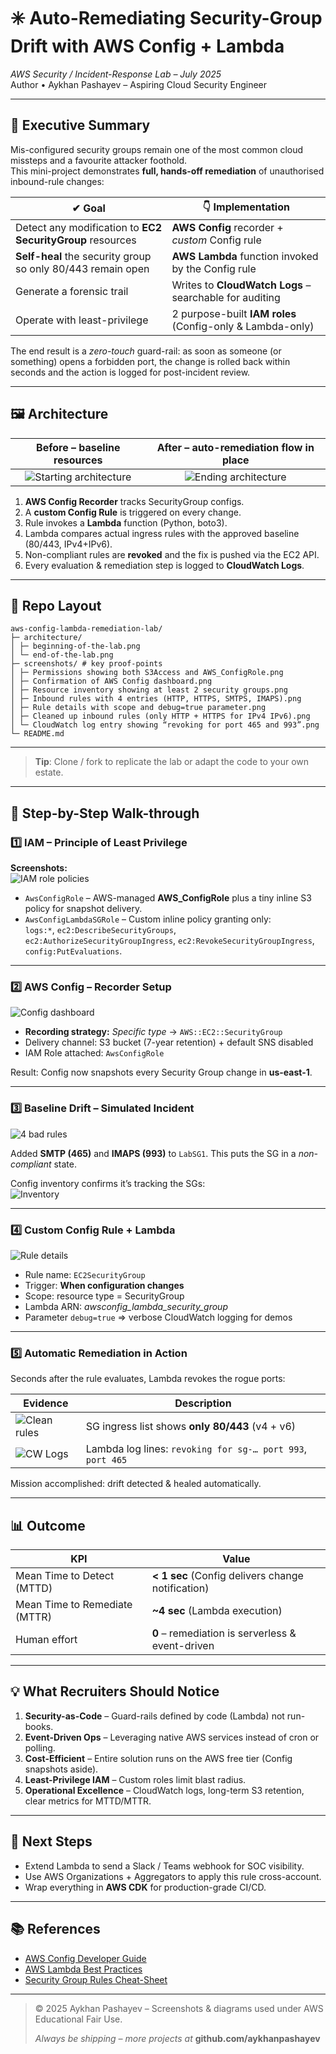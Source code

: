 # ✳️ Auto-Remediating Security-Group Drift with **AWS Config** + **Lambda**

_AWS Security / Incident-Response Lab – July 2025_  
Author • Aykhan Pashayev – Aspiring Cloud Security Engineer

---

## 🚀 Executive Summary
Mis-configured security groups remain one of the most common cloud missteps and a favourite attacker foothold.  
This mini-project demonstrates **full, hands-off remediation** of unauthorised inbound-rule changes:

| ✔︎ Goal | 👇 Implementation |
|--------|-------------------|
| Detect any modification to **EC2 SecurityGroup** resources | **AWS Config** recorder + _custom_ Config rule |
| **Self-heal** the security group so only 80/443 remain open | **AWS Lambda** function invoked by the Config rule |
| Generate a forensic trail | Writes to **CloudWatch Logs** – searchable for auditing |
| Operate with least-privilege | 2 purpose-built **IAM roles** (Config-only & Lambda-only) |

The end result is a *zero-touch* guard-rail: as soon as someone (or something) opens a forbidden port,
the change is rolled back within seconds and the action is logged for post-incident review.

---

## 🖼️  Architecture

| **Before** – baseline resources                                          | **After** – auto-remediation flow in place |
|:------------------------------------------------------------------------:|:------------------------------------------:|
| ![Starting architecture](architecture/beginning-of-the-lab.png)          | ![Ending architecture](architecture/end-of-the-lab.png) |

1. **AWS Config Recorder** tracks SecurityGroup configs.  
2. A **custom Config Rule** is triggered on every change.  
3. Rule invokes a **Lambda** function (Python, boto3).  
4. Lambda compares actual ingress rules with the approved baseline (80/443, IPv4+IPv6).  
5. Non-compliant rules are **revoked** and the fix is pushed via the EC2 API.  
6. Every evaluation & remediation step is logged to **CloudWatch Logs**.  

---

## 📂 Repo Layout

```text
aws-config-lambda-remediation-lab/
├─ architecture/
│ ├─ beginning-of-the-lab.png
│ └─ end-of-the-lab.png
├─ screenshots/ # key proof-points
│ ├─ Permissions showing both S3Access and AWS_ConfigRole.png
│ ├─ Confirmation of AWS Config dashboard.png
│ ├─ Resource inventory showing at least 2 security groups.png
│ ├─ Inbound rules with 4 entries (HTTP, HTTPS, SMTPS, IMAPS).png
│ ├─ Rule details with scope and debug=true parameter.png
│ ├─ Cleaned up inbound rules (only HTTP + HTTPS for IPv4 IPv6).png
│ └─ CloudWatch log entry showing “revoking for port 465 and 993”.png
└─ README.md
```
---

> **Tip**: Clone / fork to replicate the lab or adapt the code to your own estate.

---

## 📝  Step-by-Step Walk-through

### 1️⃣  IAM – Principle of Least Privilege  
**Screenshots:**  
![IAM role policies](screenshots/Permissions%20showing%20both%20S3Access%20and%20AWS_ConfigRole.png)

* `AwsConfigRole` – AWS-managed **AWS_ConfigRole** plus a tiny inline S3 policy for snapshot delivery.  
* `AwsConfigLambdaSGRole` – Custom inline policy granting only:  
  `logs:*`, `ec2:DescribeSecurityGroups`, `ec2:AuthorizeSecurityGroupIngress`, `ec2:RevokeSecurityGroupIngress`, `config:PutEvaluations`.

---

### 2️⃣  AWS Config – Recorder Setup  
![Config dashboard](screenshots/Checkpoint%20Screenshot%20Confirmation%20of%20AWS%20Config%20dashboard.png)

* **Recording strategy:** _Specific type_ → `AWS::EC2::SecurityGroup`  
* Delivery channel: S3 bucket (7-year retention) + default SNS disabled  
* IAM Role attached: `AwsConfigRole`

Result: Config now snapshots every Security Group change in **us-east-1**.

---

### 3️⃣  Baseline Drift – Simulated Incident  
![4 bad rules](screenshots/Inbound%20rules%20with%204%20entries%20%28HTTP%2C%20HTTPS%2C%20SMTPS%2C%20IMAPS%29.png)

Added **SMTP (465)** and **IMAPS (993)** to `LabSG1`. This puts the SG in a _non-compliant_ state.

Config inventory confirms it’s tracking the SGs:  
![Inventory](screenshots/Resource%20inventory%20showing%20at%20least%202%20security%20groups.png)

---

### 4️⃣  Custom Config Rule + Lambda  
![Rule details](screenshots/Rule%20details%20with%20scope%20and%20debug%3dtrue%20parameter.png)

* Rule name: `EC2SecurityGroup`  
* Trigger: **When configuration changes**  
* Scope: resource type = SecurityGroup  
* Lambda ARN: _awsconfig_lambda_security_group_  
* Parameter `debug=true` ⇒ verbose CloudWatch logging for demos

---

### 5️⃣  Automatic Remediation in Action  
Seconds after the rule evaluates, Lambda revokes the rogue ports:

| Evidence | Description |
|----------|-------------|
| ![Clean rules](screenshots/Cleaned-up%20inbound%20rules%20%28only%20HTTP%20%2B%20HTTPS%20for%20IPv4%20IPv6%29.png) | SG ingress list shows **only 80/443** (v4 + v6) |
| ![CW Logs](screenshots/CloudWatch%20log%20entry%20showing%20%E2%80%9Crevoking%20for%20port%20465%20and%20993%E2%80%9D.png) | Lambda log lines: `revoking for sg-… port 993`, `port 465` |

Mission accomplished: drift detected & healed automatically.

---

## 📊  Outcome

| KPI | Value |
|-----|-------|
| Mean Time to Detect (MTTD) | **< 1 sec** (Config delivers change notification) |
| Mean Time to Remediate (MTTR) | **~4 sec** (Lambda execution) |
| Human effort | **0** – remediation is serverless & event-driven |

---

## 💡  What Recruiters Should Notice

1. **Security-as-Code** – Guard-rails defined by code (Lambda) not run-books.  
2. **Event-Driven Ops** – Leveraging native AWS services instead of cron or polling.  
3. **Cost-Efficient** – Entire solution runs on the AWS free tier (Config snapshots aside).  
4. **Least-Privilege IAM** – Custom roles limit blast radius.  
5. **Operational Excellence** – CloudWatch logs, long-term S3 retention, clear metrics for MTTD/MTTR.

---

## 🔭  Next Steps

* Extend Lambda to send a Slack / Teams webhook for SOC visibility.  
* Use AWS Organizations + Aggregators to apply this rule cross-account.  
* Wrap everything in **AWS CDK** for production-grade CI/CD.

---

## 📚  References

* [AWS Config Developer Guide](https://docs.aws.amazon.com/config/latest/developerguide/)  
* [AWS Lambda Best Practices](https://docs.aws.amazon.com/lambda/latest/dg/best-practices.html)  
* [Security Group Rules Cheat-Sheet](https://docs.aws.amazon.com/vpc/latest/userguide/security-group-rules.html)

---

> © 2025 Aykhan Pashayev – Screenshots & diagrams used under AWS Educational Fair Use.
>  
> _Always be shipping – more projects at_ **github.com/aykhanpashayev**
